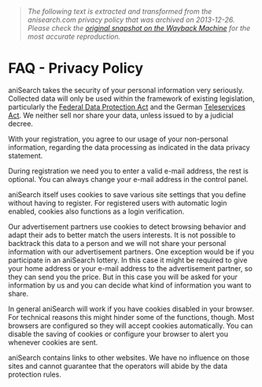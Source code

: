 > *The following text is extracted and transformed from the anisearch.com privacy policy that was archived on 2013-12-26. Please check the [original snapshot on the Wayback Machine](https://web.archive.org/web/20131226130416id_/http%3A//en.anisearch.com/faq/privacy) for the most accurate reproduction.*

# FAQ - Privacy Policy

aniSearch takes the security of your personal information very seriously. Collected data will only be used within the framework of existing legislation, particularly the [Federal Data Protection Act](http://www.gesetze-im-internet.de/bdsg_1990/) and the German [Teleservices Act](http://www.gesetze-im-internet.de/tmg/). We neither sell nor share your data, unless issued to by a judicial decree. 

With your registration, you agree to our usage of your non-personal information, regarding the data processing as indicated in the data privacy statement. 

During registration we need you to enter a valid e-mail address, the rest is optional. You can always change your e-mail address in the control panel. 

aniSearch itself uses cookies to save various site settings that you define without having to register. For registered users with automatic login enabled, cookies also functions as a login verification.

Our advertisement partners use cookies to detect browsing behavior and adapt their ads to better match the users interests. It is not possible to backtrack this data to a person and we will not share your personal information with our advertisement partners. One exception would be if you participate in an aniSearch lottery. In this case it might be required to give your home address or your e-mail address to the advertisement partner, so they can send you the price. But in this case you will be asked for your information by us and you can decide what kind of information you want to share.

In general aniSearch will work if you have cookies disabled in your browser. For technical reasons this might hinder some of the functions, though. Most browsers are configured so they will accept cookies automatically. You can disable the saving of cookies or configure your browser to alert you whenever cookies are sent. 

aniSearch contains links to other websites. We have no influence on those sites and cannot guarantee that the operators will abide by the data protection rules. 
